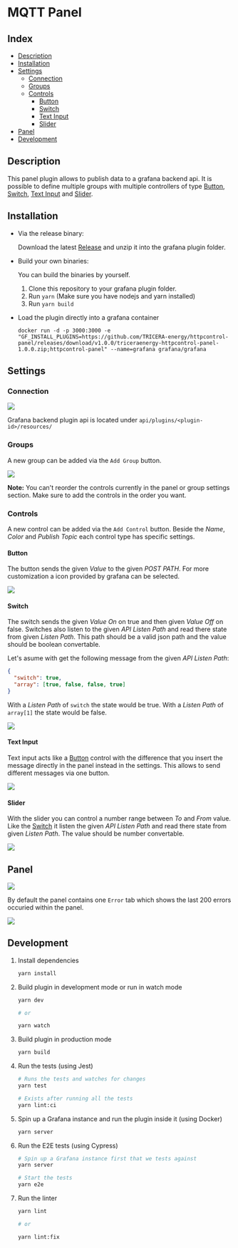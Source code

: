 # MQTT Panel

## Index

- [Description](#description)
- [Installation](#installation)
- [Settings](#settings)
  - [Connection](#connection)
  - [Groups](#groups)
  - [Controls](#controls)
    - [Button](#button)
    - [Switch](#switch)
    - [Text Input](#text-input)
    - [Slider](#slider)
- [Panel](#panel)
- [Development](#development)

## Description

This panel plugin allows to publish data to a grafana backend api.
It is possible to define multiple groups with
multiple controllers of type [Button](#button), [Switch](#switch),
[Text Input](#text-input) and [Slider](#slider).

## Installation

- Via the release binary:

  Download the latest [Release](https://github.com/TRICERA-energy/httpcontrol-panel/releases) and unzip it into the grafana plugin folder.

- Build your own binaries:

  You can build the binaries by yourself.

  1.  Clone this repository to your grafana plugin folder.
  2.  Run `yarn` (Make sure you have nodejs and yarn installed)
  3.  Run `yarn build`

- Load the plugin directly into a grafana container

  ```
  docker run -d -p 3000:3000 -e "GF_INSTALL_PLUGINS=https://github.com/TRICERA-energy/httpcontrol-panel/releases/download/v1.0.0/triceraenergy-httpcontrol-panel-1.0.0.zip;httpcontrol-panel" --name=grafana grafana/grafana
  ```

## Settings

### Connection

![](/doc/connection.png)

Grafana backend plugin api is located under
`api/plugins/<plugin-id>/resources/`

### Groups

A new group can be added via the `Add Group` button.

![](/doc/group.png)

**Note:** You can't reorder the controls currently in the panel or group settings section. Make sure to add the controls in the order you want.

### Controls

A new control can be added via the `Add Control` button. Beside the _Name_, _Color_ and _Publish Topic_ each control type has specific settings.

#### Button

The button sends the given _Value_ to the given _POST PATH_. For more customization a icon provided by grafana can be selected.

![](/doc/button.png)

#### Switch

The switch sends the given _Value On_ on true and then given _Value Off_ on false. Switches also listen to the given _API Listen Path_ and read there state from given _Listen Path_. This path should be a valid json path and the value should be boolean convertable.

Let's asume with get the following message from the given _API Listen Path_:

```json
{
  "switch": true,
  "array": [true, false, false, true]
}
```

With a _Listen Path_ of `switch` the state would be true.
With a _Listen Path_ of `array[1]` the state would be false.

![](/doc/switch.png)

#### Text Input

Text input acts like a [Button](#button) control with the difference that you insert the message directly in the panel instead in the settings. This allows to send different messages via one button.

![](/doc/text-input.png)

#### Slider

With the slider you can control a number range between _To_ and _From_ value. Like the [Switch](#switch) it listen the given _API Listen Path_ and read there state from given _Listen Path_. The value should be number convertable.

![](/doc/slider.png)

## Panel

![](/doc/panel.png)

By default the panel contains one `Error` tab which shows the last 200 errors occuried within the panel.

![](/doc/panel-error.png)

## Development

1. Install dependencies

   ```bash
   yarn install
   ```

2. Build plugin in development mode or run in watch mode

   ```bash
   yarn dev

   # or

   yarn watch
   ```

3. Build plugin in production mode

   ```bash
   yarn build
   ```

4. Run the tests (using Jest)

   ```bash
   # Runs the tests and watches for changes
   yarn test

   # Exists after running all the tests
   yarn lint:ci
   ```

5. Spin up a Grafana instance and run the plugin inside it (using Docker)

   ```bash
   yarn server
   ```

6. Run the E2E tests (using Cypress)

   ```bash
   # Spin up a Grafana instance first that we tests against
   yarn server

   # Start the tests
   yarn e2e
   ```

7. Run the linter

   ```bash
   yarn lint

   # or

   yarn lint:fix
   ```
